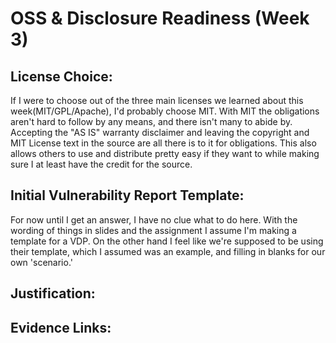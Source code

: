 # OSS & Disclosure Readiness (Week 3)

## License Choice:

If I were to choose out of the three main licenses we learned about this week(MIT/GPL/Apache), I'd probably choose MIT. With MIT the obligations aren't hard to follow by any means, and there isn't many to abide by. Accepting the "AS IS" warranty disclaimer and leaving the copyright and MIT License text in the source are all there is to it for obligations. This also allows others to use and distribute pretty easy if they want to while making sure I at least have the credit for the source.

## Initial Vulnerability Report Template:

For now until I get an answer, I have no clue what to do here. With the wording of things in slides and the assignment I assume I'm making a template for a VDP. On the other hand I feel like we're supposed to be using their template, which I assumed was an example, and filling in blanks for our own 'scenario.'

## Justification:



## Evidence Links:
